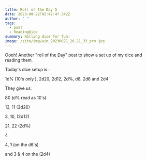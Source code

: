 ```yaml
---
title: Roll of the Day 5
date: 2023-08-22T02:42:47.342Z
author: " "
tags:
  - post
  - ReadingDice
summary: Rolling dice for fun!
image: /site/img/win_20230821_20_21_33_pro.jpg
---
```

 Oooh! Another "roll of the Day" post to show a set up of my dice and reading them. 

T﻿oday's dice setup is :

1﻿d% (10's only ), 2d20, 2d﻿12, 2d﻿%, d﻿8, 2d﻿6 and 2d4

They give us:

80 (d% read as 10's)

 13, 11 (2d20)

 3, 10, (2d12)

21, 22 ﻿(2d%) 

4﻿

4, 1  (on the d6's) 

and 3 & 4 on the  (2d4)